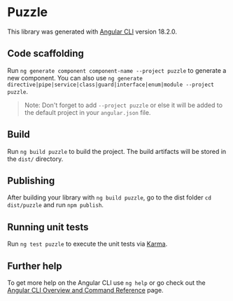 # Puzzle

This library was generated with [Angular CLI](https://github.com/angular/angular-cli) version 18.2.0.

## Code scaffolding

Run `ng generate component component-name --project puzzle` to generate a new component. You can also use `ng generate directive|pipe|service|class|guard|interface|enum|module --project puzzle`.
> Note: Don't forget to add `--project puzzle` or else it will be added to the default project in your `angular.json` file. 

## Build

Run `ng build puzzle` to build the project. The build artifacts will be stored in the `dist/` directory.

## Publishing

After building your library with `ng build puzzle`, go to the dist folder `cd dist/puzzle` and run `npm publish`.

## Running unit tests

Run `ng test puzzle` to execute the unit tests via [Karma](https://karma-runner.github.io).

## Further help

To get more help on the Angular CLI use `ng help` or go check out the [Angular CLI Overview and Command Reference](https://angular.dev/tools/cli) page.
